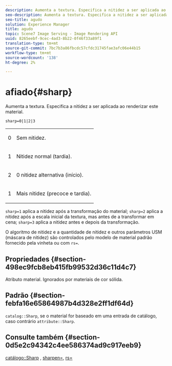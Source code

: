 ```yaml
---
description: Aumenta a textura. Especifica a nitidez a ser aplicada ao renderizar este material.
seo-description: Aumenta a textura. Especifica a nitidez a ser aplicada ao renderizar este material.
seo-title: agudo
solution: Experience Manager
title: agudo
topic: Scene7 Image Serving - Image Rendering API
uuid: 8265eebf-9cec-4ad3-8b22-0f46f33a89f1
translation-type: tm+mt
source-git-commit: 7bc7b3a86fbcdc57cfdc31745fae3afc06e44b15
workflow-type: tm+mt
source-wordcount: '138'
ht-degree: 2%

---
```



# afiado{#sharp}

Aumenta a textura. Especifica a nitidez a ser aplicada ao renderizar este material.

`sharp=0|1|2|3`

<table id="simpletable_04B4EAA7CE7D4ED48A61A50CD001388F"> 
 <tr class="strow"> 
  <td class="stentry"> <p>0 </p> </td> 
  <td class="stentry"> <p>Sem nitidez. </p> </td> 
 </tr> 
 <tr class="strow"> 
  <td class="stentry"> <p>1 </p> </td> 
  <td class="stentry"> <p>Nitidez normal (tardia). </p> </td> 
 </tr> 
 <tr class="strow"> 
  <td class="stentry"> <p>2 </p> </td> 
  <td class="stentry"> <p>0 nitidez alternativa (início). </p> </td> 
 </tr> 
 <tr class="strow"> 
  <td class="stentry"> <p>1 </p> </td> 
  <td class="stentry"> <p>Mais nitidez (precoce e tardia). </p> </td> 
 </tr> 
</table>

`sharp=1` aplica a nitidez após a transformação do material;  `sharp=2` aplica a nitidez após a escala inicial da textura, mas antes de a transformar em cena;  `sharp=3` aplica a nitidez antes e depois da transformação.

O algoritmo de nitidez e a quantidade de nitidez e outros parâmetros USM (máscara de nitidez) são controlados pelo modelo de material padrão fornecido pela vinheta ou com `rs=`.

## Propriedades {#section-498ec9fcb8eb415fb99532d36c11d4c7}

Atributo material. Ignorados por materiais de cor sólida.

## Padrão {#section-febfa16e65864987b4d328e2ff1df64d}

`catalog::Sharp`, se o material for baseado em uma entrada de catálogo, caso contrário  `attribute::Sharp`.

## Consulte também {#section-0d5e2c94342c4ee586374ad9c917eeb9}

[catálogo::Sharp](../../../../../ir-api/material-cat/image-rendering-api-ref/c-ir-material-catalog/c-ir-material-data-reference/r-ir-sharp-dataref.md#reference-f79a14bd52474dfd8495115d398a30d0) ,  [sharpen=](../../../../../ir-api/http-protocol/image-rendering-api-ref/c-ir-http-protocol-ref/c-ir-http-protocol-command-reference/r-ir-http-sharpen.md#reference-13034d22d176483cb99ccafc2a4f6a6e),  [rs=](../../../../../ir-api/http-protocol/image-rendering-api-ref/c-ir-http-protocol-ref/c-ir-http-protocol-command-reference/r-ir-rs.md#reference-d20cefaaa6cd4f449d1591c87959b4cf)
